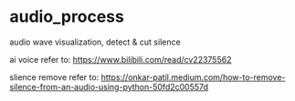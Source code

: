 # audio_process
 audio wave visualization, detect & cut silence

ai voice refer to: https://www.bilibili.com/read/cv22375562

slience remove refer to: https://onkar-patil.medium.com/how-to-remove-silence-from-an-audio-using-python-50fd2c00557d